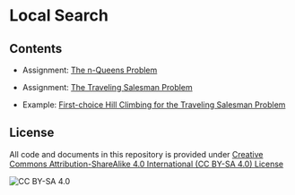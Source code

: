 # Local Search

## Contents

* Assignment: [The n-Queens Problem](https://nbviewer.jupyter.org/github/mhahsler/CS7320-AI/blob/master/Local_Search/n_queens.ipynb)

* Assignment: [The Traveling Salesman Problem](https://nbviewer.jupyter.org/github/mhahsler/CS7320-AI/blob/master/Local_Search/traveling_salesman_problem.ipynb)

* Example: [First-choice Hill Climbing for the Traveling Salesman Problem](https://nbviewer.jupyter.org/github/mhahsler/CS7320-AI/blob/master/Local_Search/traveling_salesman_problem_example.ipynbhttps://nbviewer.jupyter.org/github/mhahsler/CS7320-AI/blob/master/Local_search/traveling_salesman_problem_example.ipynb) 

## License
All code and documents in this repository is provided under [Creative Commons Attribution-ShareAlike 4.0 International (CC BY-SA 4.0) License](https://creativecommons.org/licenses/by-sa/4.0/)

![CC BY-SA 4.0](https://licensebuttons.net/l/by-sa/3.0/88x31.png)

```python

```
